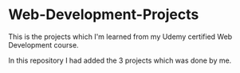 # Web-Development-Projects

This is the projects which I'm learned from my Udemy certified Web Development course.

In this repository I had added the 3 projects which was done by me.
